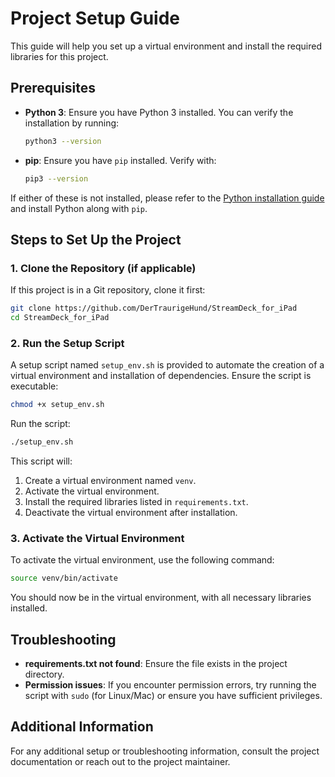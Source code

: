 # Project Setup Guide

This guide will help you set up a virtual environment and install the required libraries for this project.

## Prerequisites

- **Python 3**: Ensure you have Python 3 installed. You can verify the installation by running:
  ```bash
  python3 --version
  ```

- **pip**: Ensure you have `pip` installed. Verify with:
  ```bash
  pip3 --version
  ```

If either of these is not installed, please refer to the [Python installation guide](https://www.python.org/downloads/) and install Python along with `pip`.

## Steps to Set Up the Project

### 1. Clone the Repository (if applicable)

If this project is in a Git repository, clone it first:
```bash
git clone https://github.com/DerTraurigeHund/StreamDeck_for_iPad
cd StreamDeck_for_iPad
```


### 2. Run the Setup Script

A setup script named `setup_env.sh` is provided to automate the creation of a virtual environment and installation of dependencies. Ensure the script is executable:

```bash
chmod +x setup_env.sh
```

Run the script:

```bash
./setup_env.sh
```

This script will:
1. Create a virtual environment named `venv`.
2. Activate the virtual environment.
3. Install the required libraries listed in `requirements.txt`.
4. Deactivate the virtual environment after installation.

### 3. Activate the Virtual Environment

To activate the virtual environment, use the following command:

```bash
source venv/bin/activate
```

You should now be in the virtual environment, with all necessary libraries installed.


## Troubleshooting

- **requirements.txt not found**: Ensure the file exists in the project directory.
- **Permission issues**: If you encounter permission errors, try running the script with `sudo` (for Linux/Mac) or ensure you have sufficient privileges.

## Additional Information

For any additional setup or troubleshooting information, consult the project documentation or reach out to the project maintainer.

